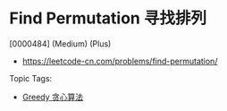 # Find Permutation 寻找排列

[0000484] (Medium) (Plus)

- https://leetcode-cn.com/problems/find-permutation/

Topic Tags:

- [Greedy 贪心算法](https://leetcode-cn.com/tag/greedy/)
